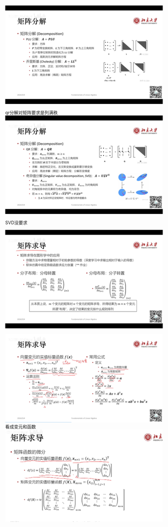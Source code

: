 

![alt text](image-12.png)

qr分解对矩阵要求是列满秩
![alt text](image-13.png)

SVD没要求




![alt text](image-14.png)

![alt text](image-15.png)
看成变元和函数
![alt text](image-16.png)

























































